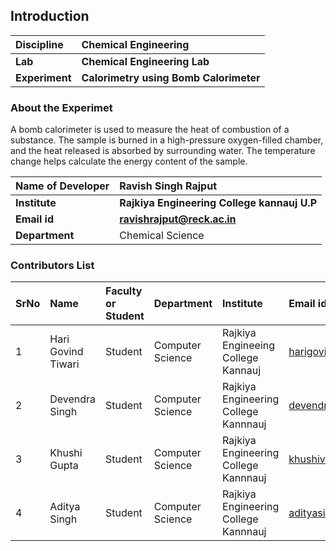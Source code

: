 ## Introduction


<b>Discipline | <b>Chemical Engineering
:--|:--|
<b> Lab | <b> Chemical Engineering Lab
<b> Experiment|     <b> Calorimetry using Bomb Calorimeter

### About the Experimet 
A bomb calorimeter is used to measure the heat of combustion of a substance. The sample is burned in a high-pressure oxygen-filled chamber, and the heat released is absorbed by surrounding water. The temperature change helps calculate the energy content of the sample.

<b>Name of Developer |<b> Ravish Singh Rajput
:--|:--|
<b> Institute | <b> Rajkiya Engineering College kannauj U.P  
<b> Email id|     <b> ravishrajput@reck.ac.in
<b> Department | Chemical Science 

### Contributors List

SrNo | Name | Faculty or Student | Department| Institute | Email id
:--|:--|:--|:--|:--|:--|
1 | Hari Govind Tiwari | Student | Computer Science | Rajkiya Engineeing College Kannauj | harigovindtiwari5@gmail.com|
2 | Devendra Singh  | Student | Computer Science  | Rajkiya Engineering College Kannnauj | devendrasinghcse27@gmail.com|
3| Khushi Gupta  | Student | Computer Science  | Rajkiya Engineering College Kannnauj |khushivarshney835@gmail.com|
4| Aditya Singh  | Student | Computer Science  | Rajkiya Engineering College Kannnauj |adityasinghkv14@gmail.com|
